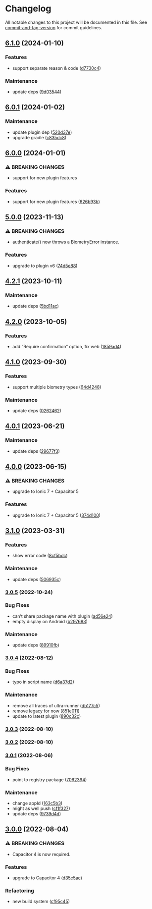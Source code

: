# Changelog

All notable changes to this project will be documented in this file. See [commit-and-tag-version](https://github.com/absolute-version/commit-and-tag-version) for commit guidelines.

## [6.1.0](https://github.com/aparajita/capacitor-biometric-auth-demo/compare/v6.0.1...v6.1.0) (2024-01-10)


### Features

* support separate reason & code ([d7730c4](https://github.com/aparajita/capacitor-biometric-auth-demo/commit/d7730c45428f630267d29a9e026cd5fad0c4ccea))


### Maintenance

* update deps ([9d03544](https://github.com/aparajita/capacitor-biometric-auth-demo/commit/9d035440ccb888737952085638dff6f9b0a41c13))

## [6.0.1](https://github.com/aparajita/capacitor-biometric-auth-demo/compare/v6.0.0...v6.0.1) (2024-01-02)


### Maintenance

* update plugin dep ([520d37e](https://github.com/aparajita/capacitor-biometric-auth-demo/commit/520d37ee4861e4c562e4c52840aaa9ccdf7c1ea0))
* upgrade gradle ([c835dc8](https://github.com/aparajita/capacitor-biometric-auth-demo/commit/c835dc88bcb9b0c8822fed3ee1f1663ae3082158))

## [6.0.0](https://github.com/aparajita/capacitor-biometric-auth-demo/compare/v5.0.0...v6.0.0) (2024-01-01)


### ⚠ BREAKING CHANGES

* support for new plugin features

### Features

* support for new plugin features ([626b93b](https://github.com/aparajita/capacitor-biometric-auth-demo/commit/626b93b0379614f5d5a01dad9d5a28f2ff14b2cf))

## [5.0.0](https://github.com/aparajita/capacitor-biometric-auth-demo/compare/v4.2.1...v5.0.0) (2023-11-13)


### ⚠ BREAKING CHANGES

* authenticate() now throws a BiometryError instance.

### Features

* upgrade to plugin v6 ([74d5e88](https://github.com/aparajita/capacitor-biometric-auth-demo/commit/74d5e88d092dca031f5167c2e6c2d7d53e6494c4))

## [4.2.1](https://github.com/aparajita/capacitor-biometric-auth-demo/compare/v4.2.0...v4.2.1) (2023-10-11)


### Maintenance

* update deps ([5bd11ac](https://github.com/aparajita/capacitor-biometric-auth-demo/commit/5bd11ac20b868dab3984dd440a002e834f87415d))

## [4.2.0](https://github.com/aparajita/capacitor-biometric-auth-demo/compare/v4.1.0...v4.2.0) (2023-10-05)


### Features

* add “Require confirmation” option, fix web ([1859ad4](https://github.com/aparajita/capacitor-biometric-auth-demo/commit/1859ad49ff72bb1655af374fdbc605f4a1084026))

## [4.1.0](https://github.com/aparajita/capacitor-biometric-auth-demo/compare/v4.0.1...v4.1.0) (2023-09-30)


### Features

* support multiple biometry types ([64d4248](https://github.com/aparajita/capacitor-biometric-auth-demo/commit/64d4248763c597c54a90dd308d7dacbc1ab03c97))


### Maintenance

* update deps ([0262462](https://github.com/aparajita/capacitor-biometric-auth-demo/commit/0262462d4505b8d6a3364399c74f52ec5e0427cb))

## [4.0.1](https://github.com/aparajita/capacitor-biometric-auth-demo/compare/v4.0.0...v4.0.1) (2023-06-21)


### Maintenance

* update deps ([29677f3](https://github.com/aparajita/capacitor-biometric-auth-demo/commit/29677f3f058edcd2ea642ce30de554dce42e8469))

## [4.0.0](https://github.com/aparajita/capacitor-biometric-auth-demo/compare/v3.1.0...v4.0.0) (2023-06-15)


### ⚠ BREAKING CHANGES

* upgrade to Ionic 7 + Capacitor 5

### Features

* upgrade to Ionic 7 + Capacitor 5 ([374d100](https://github.com/aparajita/capacitor-biometric-auth-demo/commit/374d10095cb96fe0c3d939020fafd74383fb4b21))

## [3.1.0](https://github.com/aparajita/capacitor-biometric-auth-demo/compare/v3.0.5...v3.1.0) (2023-03-31)


### Features

* show error code ([8cf5bdc](https://github.com/aparajita/capacitor-biometric-auth-demo/commit/8cf5bdcb6787b7fb24b6b33f6f627fae27147c3c))


### Maintenance

* update deps ([506935c](https://github.com/aparajita/capacitor-biometric-auth-demo/commit/506935ca19d655818e7923162565624940eb25d4))

### [3.0.5](https://github.com/aparajita/capacitor-biometric-auth-demo/compare/v3.0.4...v3.0.5) (2022-10-24)


### Bug Fixes

* can’t share package name with plugin ([ad56e24](https://github.com/aparajita/capacitor-biometric-auth-demo/commit/ad56e245c6365e0c26376c3cfb0639c64e28b749))
* empty display on Android ([b297683](https://github.com/aparajita/capacitor-biometric-auth-demo/commit/b297683f93e45319c94e04598f9655e3adb8bdd5))


### Maintenance

* update deps ([89910fb](https://github.com/aparajita/capacitor-biometric-auth-demo/commit/89910fbcf0b9cc4eb5c137fd593f7b14a5b5e521))

### [3.0.4](https://github.com/aparajita/capacitor-biometric-auth-demo/compare/v3.0.3...v3.0.4) (2022-08-12)


### Bug Fixes

* typo in script name ([d6a37d2](https://github.com/aparajita/capacitor-biometric-auth-demo/commit/d6a37d25eaff80c15663371be35f0c18c366170b))


### Maintenance

* remove all traces of ultra-runner ([db177c5](https://github.com/aparajita/capacitor-biometric-auth-demo/commit/db177c537a17a99c5f643c8475ce68e1799e0e06))
* remove legacy for now ([851e011](https://github.com/aparajita/capacitor-biometric-auth-demo/commit/851e0119fcf7f5262f791c18f3453c02624d8161))
* update to latest plugin ([890c32c](https://github.com/aparajita/capacitor-biometric-auth-demo/commit/890c32cdc486a7994c44a2416cfed9844cdfc76e))

### [3.0.3](https://github.com/aparajita/capacitor-biometric-auth-demo/compare/v3.0.2...v3.0.3) (2022-08-10)

### [3.0.2](https://github.com/aparajita/capacitor-biometric-auth-demo/compare/v3.0.1...v3.0.2) (2022-08-10)

### [3.0.1](https://github.com/aparajita/capacitor-biometric-auth-demo/compare/v3.0.0...v3.0.1) (2022-08-06)


### Bug Fixes

* point to registry package ([7062394](https://github.com/aparajita/capacitor-biometric-auth-demo/commit/7062394568cf1e9702e53988fd8aaa5a21f570f5))


### Maintenance

* change appId ([163c5b3](https://github.com/aparajita/capacitor-biometric-auth-demo/commit/163c5b3c6b3cda3a40000f391c9d31af958aac32))
* might as well push ([cf1f327](https://github.com/aparajita/capacitor-biometric-auth-demo/commit/cf1f327d1a3e6578e80067c3404efb781ac6040c))
* update deps ([9739d4d](https://github.com/aparajita/capacitor-biometric-auth-demo/commit/9739d4dc8e51008af3afdc8caf482ba47cb5625a))

## [3.0.0](https://github.com/aparajita/capacitor-biometric-auth-demo/compare/v2.0.5...v3.0.0) (2022-08-04)


### ⚠ BREAKING CHANGES

* Capacitor 4 is now required.

### Features

* upgrade to Capacitor 4 ([d35c5ac](https://github.com/aparajita/capacitor-biometric-auth-demo/commit/d35c5acea82aeba61b72b7da3c50f40dfeb93185))


### Refactoring

* new build system ([cf95c45](https://github.com/aparajita/capacitor-biometric-auth-demo/commit/cf95c45d3a0d9971fe608b31ca05a3b00d369ec5))
